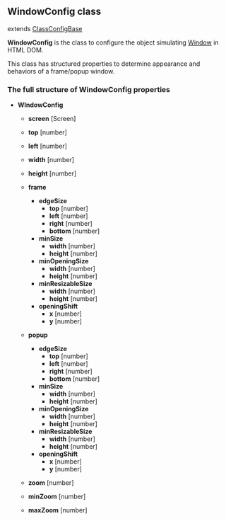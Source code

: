 ## WindowConfig class

extends [ClassConfigBase](https://github.com/sttk/class-config-base)

**WindowConfig** is the class to configure the object simulating [Window](https://www.w3.org/TR/cssom-view-1/#extensions-to-the-window-interface) in HTML DOM.

This class has structured properties to determine appearance and behaviors of a frame/popup window.

### The full structure of WindowConfig properties

* **WIndowConfig**
    * **screen** [Screen]
    * **top** [number] 
    * **left** [number]
    * **width** [number]
    * **height** [number]
    * **frame**
        * **edgeSize**
            * **top** [number]
            * **left** [number]
            * **right** [number]
            * **bottom** [number]
        * **minSize**
            * **width** [number]
            * **height** [number]
        * **minOpeningSize**
            * **width** [number]
            * **height** [number]
        * **minResizableSize**
            * **width** [number]
            * **height** [number]
        * **openingShift**
            * **x** [number]
            * **y** [number]
    * **popup**
        * **edgeSize**
            * **top** [number]
            * **left** [number]
            * **right** [number]
            * **bottom** [number]
        * **minSize**
            * **width** [number]
            * **height** [number]
        * **minOpeningSize**
            * **width** [number]
            * **height** [number]
        * **minResizableSize**
            * **width** [number]
            * **height** [number]
        * **openingShift**
            * **x** [number]
            * **y** [number]

    * **zoom** [number]
    * **minZoom** [number]
    * **maxZoom** [number]
        